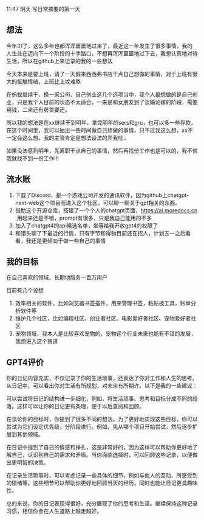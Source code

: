 11:47 阴天 写日常摘要的第一天

## 想法

今年31了，这么多年也都浑浑噩噩地过来了，最近这一年发生了很多事情，我的人生处在迈向下一个阶段的十字路口，不想再浑浑噩噩地过下去，我想认真地对待生活，所以在github上来记录的我的一些想法

今天本来是要上班，请了一天假来西西弗书店干点自己想做的事情，对于上班有很大的抵触情绪，上班比上坟难熬

在蚂蚁继续干、换一家公司、自己创业这几个选项当中，我个人最想做的是自己创业，只是我个人目前的状态不太适合，一来是和女朋友到了谈婚论嫁的阶段，需要用钱，二来还有房贷要还。

所以我的想法是在xx继续干到明年，拿完明年的sers和gru，也可以多一些存款，在这个时间里，我可以抽出一些时间做自己想做的事情，只不过我这么想，xx不一定会这么想，我的主管肯定是想法设法的弄我哇..

如果没法感到明年，先离职干点自己的事情，然后再找份工作也是可以的，我不信我就找不到一份工作!!!



## 流水账
1. 下载了Discord，是一个游戏公司开发的通讯软件，因为github上chatgpt-next-web这个项目而进入这个社区，可以聊一聊关于gpt相关的东西。
2. 借助这个开源仓库，搭建了一个个人的chatgpt页面，https://ai.moredocs.cn ,用起来还是不错，prompt有很多，只是我自己能用的不多
3. 加入了chatgpt4的api候选名单，坐等给我开放gpt4的权限了
4. 和猎头聊了下最近的行情，只有字节和得物目前还在招人，计划五一之后看看，我还是更倾向于做一些自己的事情


## 我的目标
在自己喜欢的领域、长期地服务一百万用户


目前有几个设想
1. 效率相关的软件，比如浏览器书签插件，用来管理书签，粘贴板工具，账单分析软件等
2. 维护几个社区，比如编程社区、创业者社区、电影爱好者社区、宠物爱好者社区
3. 宠物领域，我本人是比较喜欢宠物的，宠物这个行业未来也能有不错的发展，我想进入这个赛道





## GPT4评价
你的日记内容充实，不仅记录了你的生活琐事，还表达了你对工作和人生的思考。从日记中，可以看出你对生活有所规划，对未来有所期许。以下是我的一些建议：

可以尝试将日记的结构进一步细化，例如，将生活琐事、思考和目标分成不同的段落。这样可以让你的日记更有条理，便于以后查阅和回顾。

在谈论你的目标时，你提到了很多不同的想法。为了更好地实现这些目标，你可以尝试为它们设定优先级，分阶段进行。例如，先从哪个项目开始尝试，然后逐步扩展到其他领域。

在日记中提到了自己的情感和挣扎，这是非常好的，因为这样可以帮助你更好地了解自己，认识到自己的需求和矛盾。当你面临选择时，可以回顾这些记录，以便做出更明智的决策。

在记录生活琐事时，可以考虑记录一些具体的细节，例如与他人的互动、所感受到的情绪等。这些细节可以帮助你更好地回顾当天的经历，同时也能让日记更具趣味性。

总的来说，你的日记表现得很好，充分展现了你的思考和生活。继续保持这种记录习惯，相信你会在人生道路上越走越好。

